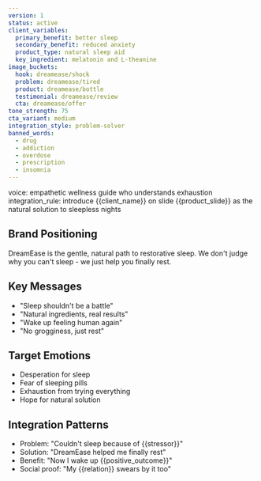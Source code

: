```yaml
---
version: 1
status: active
client_variables:
  primary_benefit: better sleep
  secondary_benefit: reduced anxiety
  product_type: natural sleep aid
  key_ingredient: melatonin and L-theanine
image_buckets:
  hook: dreamease/shock
  problem: dreamease/tired
  product: dreamease/bottle
  testimonial: dreamease/review
  cta: dreamease/offer
tone_strength: 75
cta_variant: medium
integration_style: problem-solver
banned_words:
  - drug
  - addiction
  - overdose
  - prescription
  - insomnia
---
```


voice: empathetic wellness guide who understands exhaustion
integration_rule: introduce {{client_name}} on slide {{product_slide}} as the natural solution to sleepless nights

## Brand Positioning

DreamEase is the gentle, natural path to restorative sleep. We don't judge why you can't sleep - we just help you finally rest.

## Key Messages
- "Sleep shouldn't be a battle"
- "Natural ingredients, real results"
- "Wake up feeling human again"
- "No grogginess, just rest"

## Target Emotions
- Desperation for sleep
- Fear of sleeping pills
- Exhaustion from trying everything
- Hope for natural solution

## Integration Patterns
- Problem: "Couldn't sleep because of {{stressor}}"
- Solution: "DreamEase helped me finally rest"
- Benefit: "Now I wake up {{positive_outcome}}"
- Social proof: "My {{relation}} swears by it too"